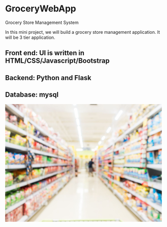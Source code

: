 # GroceryWebApp
Grocery Store Management System

In this mini project, we will build a grocery store management application. It will be 3 tier application.

## Front end: UI is written in HTML/CSS/Javascript/Bootstrap
## Backend: Python and Flask
## Database: mysql

![cli output](https://github.com/ShivamRai2003/GroceryWebApp/blob/main/UI/bg.jpg)
